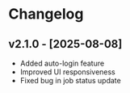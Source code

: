 # Changelog

## v2.1.0 - [2025-08-08]
- Added auto-login feature
- Improved UI responsiveness
- Fixed bug in job status update
